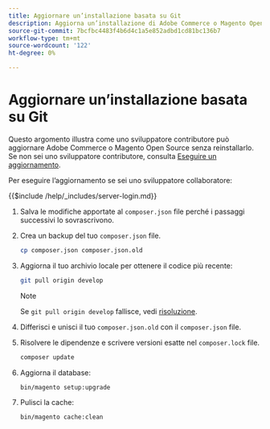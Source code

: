 ```yaml
---
title: Aggiornare un’installazione basata su Git
description: Aggiorna un’installazione di Adobe Commerce o Magento Open Source clonata da un archivio Git.
source-git-commit: 7bcfbc4483f4b6d4c1a5e852adbd1cd81bc136b7
workflow-type: tm+mt
source-wordcount: '122'
ht-degree: 0%

---
```



# Aggiornare un’installazione basata su Git

Questo argomento illustra come uno sviluppatore contributore può aggiornare Adobe Commerce o Magento Open Source senza reinstallarlo. Se non sei uno sviluppatore contributore, consulta [Eseguire un aggiornamento](../implementation/perform-upgrade.md).

Per eseguire l’aggiornamento se sei uno sviluppatore collaboratore:

{{$include /help/_includes/server-login.md}}

1. Salva le modifiche apportate al `composer.json` file perché i passaggi successivi lo sovrascrivono.

1. Crea un backup del tuo `composer.json` file.

   ```bash
   cp composer.json composer.json.old
   ```

1. Aggiorna il tuo archivio locale per ottenere il codice più recente:

   ```bash
   git pull origin develop
   ```

   >[!NOTE]
   >
   >Se `git pull origin develop` fallisce, vedi [risoluzione](https://support.magento.com/hc/en-us/articles/360034229872).

1. Differisci e unisci il tuo `composer.json.old` con il `composer.json` file.

1. Risolvere le dipendenze e scrivere versioni esatte nel `composer.lock` file.

   ```bash
   composer update
   ```

1. Aggiorna il database:

   ```bash
   bin/magento setup:upgrade
   ```

1. Pulisci la cache:

   ```bash
   bin/magento cache:clean
   ```
